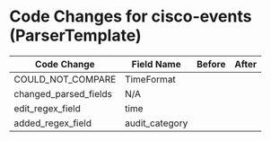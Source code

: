 # Code Changes for cisco-events (ParserTemplate)

| Code Change | Field Name | Before | After |
|-------------|------------|--------|-------|
| COULD_NOT_COMPARE | TimeFormat |  |  |
| changed_parsed_fields | N/A |  |  |
| edit_regex_field | time |  |  |
| added_regex_field | audit_category |  |  |
